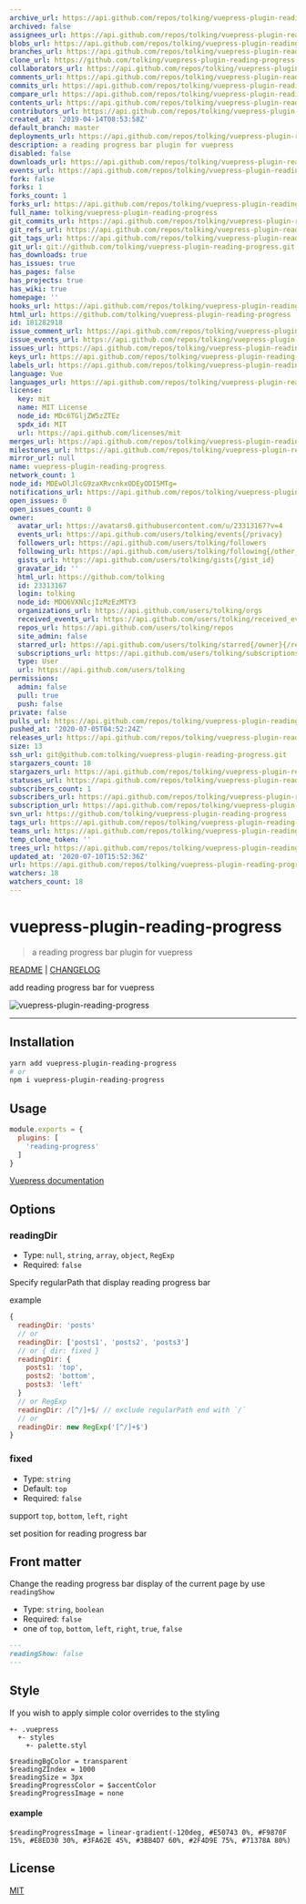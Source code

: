 ```yaml
---
archive_url: https://api.github.com/repos/tolking/vuepress-plugin-reading-progress/{archive_format}{/ref}
archived: false
assignees_url: https://api.github.com/repos/tolking/vuepress-plugin-reading-progress/assignees{/user}
blobs_url: https://api.github.com/repos/tolking/vuepress-plugin-reading-progress/git/blobs{/sha}
branches_url: https://api.github.com/repos/tolking/vuepress-plugin-reading-progress/branches{/branch}
clone_url: https://github.com/tolking/vuepress-plugin-reading-progress.git
collaborators_url: https://api.github.com/repos/tolking/vuepress-plugin-reading-progress/collaborators{/collaborator}
comments_url: https://api.github.com/repos/tolking/vuepress-plugin-reading-progress/comments{/number}
commits_url: https://api.github.com/repos/tolking/vuepress-plugin-reading-progress/commits{/sha}
compare_url: https://api.github.com/repos/tolking/vuepress-plugin-reading-progress/compare/{base}...{head}
contents_url: https://api.github.com/repos/tolking/vuepress-plugin-reading-progress/contents/{+path}
contributors_url: https://api.github.com/repos/tolking/vuepress-plugin-reading-progress/contributors
created_at: '2019-04-14T08:53:58Z'
default_branch: master
deployments_url: https://api.github.com/repos/tolking/vuepress-plugin-reading-progress/deployments
description: a reading progress bar plugin for vuepress
disabled: false
downloads_url: https://api.github.com/repos/tolking/vuepress-plugin-reading-progress/downloads
events_url: https://api.github.com/repos/tolking/vuepress-plugin-reading-progress/events
fork: false
forks: 1
forks_count: 1
forks_url: https://api.github.com/repos/tolking/vuepress-plugin-reading-progress/forks
full_name: tolking/vuepress-plugin-reading-progress
git_commits_url: https://api.github.com/repos/tolking/vuepress-plugin-reading-progress/git/commits{/sha}
git_refs_url: https://api.github.com/repos/tolking/vuepress-plugin-reading-progress/git/refs{/sha}
git_tags_url: https://api.github.com/repos/tolking/vuepress-plugin-reading-progress/git/tags{/sha}
git_url: git://github.com/tolking/vuepress-plugin-reading-progress.git
has_downloads: true
has_issues: true
has_pages: false
has_projects: true
has_wiki: true
homepage: ''
hooks_url: https://api.github.com/repos/tolking/vuepress-plugin-reading-progress/hooks
html_url: https://github.com/tolking/vuepress-plugin-reading-progress
id: 181282918
issue_comment_url: https://api.github.com/repos/tolking/vuepress-plugin-reading-progress/issues/comments{/number}
issue_events_url: https://api.github.com/repos/tolking/vuepress-plugin-reading-progress/issues/events{/number}
issues_url: https://api.github.com/repos/tolking/vuepress-plugin-reading-progress/issues{/number}
keys_url: https://api.github.com/repos/tolking/vuepress-plugin-reading-progress/keys{/key_id}
labels_url: https://api.github.com/repos/tolking/vuepress-plugin-reading-progress/labels{/name}
language: Vue
languages_url: https://api.github.com/repos/tolking/vuepress-plugin-reading-progress/languages
license:
  key: mit
  name: MIT License
  node_id: MDc6TGljZW5zZTEz
  spdx_id: MIT
  url: https://api.github.com/licenses/mit
merges_url: https://api.github.com/repos/tolking/vuepress-plugin-reading-progress/merges
milestones_url: https://api.github.com/repos/tolking/vuepress-plugin-reading-progress/milestones{/number}
mirror_url: null
name: vuepress-plugin-reading-progress
network_count: 1
node_id: MDEwOlJlcG9zaXRvcnkxODEyODI5MTg=
notifications_url: https://api.github.com/repos/tolking/vuepress-plugin-reading-progress/notifications{?since,all,participating}
open_issues: 0
open_issues_count: 0
owner:
  avatar_url: https://avatars0.githubusercontent.com/u/23313167?v=4
  events_url: https://api.github.com/users/tolking/events{/privacy}
  followers_url: https://api.github.com/users/tolking/followers
  following_url: https://api.github.com/users/tolking/following{/other_user}
  gists_url: https://api.github.com/users/tolking/gists{/gist_id}
  gravatar_id: ''
  html_url: https://github.com/tolking
  id: 23313167
  login: tolking
  node_id: MDQ6VXNlcjIzMzEzMTY3
  organizations_url: https://api.github.com/users/tolking/orgs
  received_events_url: https://api.github.com/users/tolking/received_events
  repos_url: https://api.github.com/users/tolking/repos
  site_admin: false
  starred_url: https://api.github.com/users/tolking/starred{/owner}{/repo}
  subscriptions_url: https://api.github.com/users/tolking/subscriptions
  type: User
  url: https://api.github.com/users/tolking
permissions:
  admin: false
  pull: true
  push: false
private: false
pulls_url: https://api.github.com/repos/tolking/vuepress-plugin-reading-progress/pulls{/number}
pushed_at: '2020-07-05T04:52:24Z'
releases_url: https://api.github.com/repos/tolking/vuepress-plugin-reading-progress/releases{/id}
size: 13
ssh_url: git@github.com:tolking/vuepress-plugin-reading-progress.git
stargazers_count: 18
stargazers_url: https://api.github.com/repos/tolking/vuepress-plugin-reading-progress/stargazers
statuses_url: https://api.github.com/repos/tolking/vuepress-plugin-reading-progress/statuses/{sha}
subscribers_count: 1
subscribers_url: https://api.github.com/repos/tolking/vuepress-plugin-reading-progress/subscribers
subscription_url: https://api.github.com/repos/tolking/vuepress-plugin-reading-progress/subscription
svn_url: https://github.com/tolking/vuepress-plugin-reading-progress
tags_url: https://api.github.com/repos/tolking/vuepress-plugin-reading-progress/tags
teams_url: https://api.github.com/repos/tolking/vuepress-plugin-reading-progress/teams
temp_clone_token: ''
trees_url: https://api.github.com/repos/tolking/vuepress-plugin-reading-progress/git/trees{/sha}
updated_at: '2020-07-10T15:52:36Z'
url: https://api.github.com/repos/tolking/vuepress-plugin-reading-progress
watchers: 18
watchers_count: 18
---
```


# vuepress-plugin-reading-progress

> a reading progress bar plugin for vuepress

[README](README.md) | [CHANGELOG](CHANGELOG.md)

add reading progress bar for vuepress

![vuepress-plugin-reading-progress](https://ououe.com/img/vuepress_plugin_reading_progress.gif)

---

## Installation

``` sh
yarn add vuepress-plugin-reading-progress
# or
npm i vuepress-plugin-reading-progress
```

## Usage

``` js
module.exports = {
  plugins: [
    'reading-progress'
  ]
}
```

[ Vuepress documentation](https://vuepress.vuejs.org/plugin/using-a-plugin.html)


## Options

### readingDir
- Type: `null`, `string`, `array`, `object`, `RegExp`
- Required: `false`

Specify regularPath that display reading progress bar

example
``` js
{
  readingDir: 'posts'
  // or
  readingDir: ['posts1', 'posts2', 'posts3']
  // or { dir: fixed }
  readingDir: {
    posts1: 'top',
    posts2: 'bottom',
    posts3: 'left'
  }
  // or RegExp
  readingDir: /[^/]+$/ // exclude regularPath end with `/`
  // or
  readingDir: new RegExp('[^/]+$')
}
```

### fixed
- Type: `string`
- Default: `top`
- Required: `false`

support `top`, `bottom`, `left`, `right`

set position for reading progress bar

## Front matter

Change the reading progress bar display of the current page by use `readingShow`
- Type: `string`, `boolean`
- Required: `false`
- one of `top`, `bottom`, `left`, `right`, `true`, `false`

``` md
---
readingShow: false
---
```

## Style

If you wish to apply simple color overrides to the styling

```
+- .vuepress
  +- styles
    +- palette.styl
```

``` styl
$readingBgColor = transparent
$readingZIndex = 1000
$readingSize = 3px
$readingProgressColor = $accentColor
$readingProgressImage = none
```

#### example

``` styl
$readingProgressImage = linear-gradient(-120deg, #E50743 0%, #F9870F 15%, #E8ED30 30%, #3FA62E 45%, #3BB4D7 60%, #2F4D9E 75%, #71378A 80%)
```

## License

[MIT](http://opensource.org/licenses/MIT)
